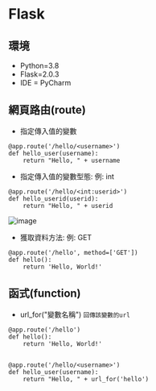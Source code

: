 # Flask

## 環境
* Python=3.8
* Flask=2.0.3
* IDE = PyCharm


## 網頁路由(route)
- 指定傳入值的變數
```
@app.route('/hello/<username>')
def hello_user(username):
    return "Hello, " + username
```

- 指定傳入值的變數型態: 例: int
```
@app.route('/hello/<int:userid>')
def hello_userid(userid):
    return "Hello, " + userid
```

![image](https://user-images.githubusercontent.com/29877260/208165574-68b3a822-4564-417d-ae97-70904aeaa32b.png)

- 獲取資料方法: 例: GET
```
@app.route('/hello', method=['GET'])
def hello():
    return 'Hello, World!'
```

## 函式(function)
- url_for("變數名稱")
`回傳該變數的url`
```
@app.route('/hello')
def hello():
    return 'Hello, World!'


@app.route('/hello/<username>')
def hello_user(username):
    return "Hello, " + url_for('hello')
```

